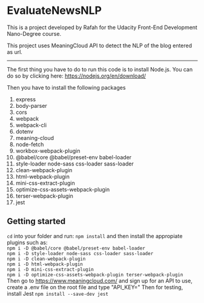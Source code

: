 # EvaluateNewsNLP
This is a project developed by Rafah for the Udacity Front-End Development Nano-Degree course.

This project uses MeaningCloud API to detect the NLP of the blog entered as url.

--------------
The first thing you have to do to run this code is to install Node.js.
You can do so by clicking here: https://nodejs.org/en/download/

Then you have to install the following packages
1) express
2) body-parser
3) cors
4) webpack
5) webpack-cli
6) dotenv
7) meaning-cloud
8) node-fetch
9) workbox-webpack-plugin
10) @babel/core @babel/preset-env babel-loader
11) style-loader node-sass css-loader sass-loader
11) clean-webpack-plugin
12) html-webpack-plugin
13) mini-css-extract-plugin
14) optimize-css-assets-webpack-plugin
15) terser-webpack-plugin
16) jest

## Getting started
`cd` into your folder and run:
`npm install`
and then install the appropiate plugins such as:<br />
`npm i -D @babel/core @babel/preset-env babel-loader`<br />
`npm i -D style-loader node-sass css-loader sass-loader`<br />
`npm i -D clean-webpack-plugin`<br />
`npm i -D html-webpack-plugin`<br />
`npm i -D mini-css-extract-plugin`<br />
`npm i -D optimize-css-assets-webpack-plugin terser-webpack-plugin`<br />
Then go to https://www.meaningcloud.com/ and sign up for an API to use, create a .env file on the root file and type "API_KEY="
Then for testing, install Jest
`npm install --save-dev jest`<br />

